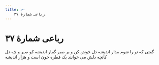 ```yaml
---
title: >-
    رباعی شمارهٔ ۳۷
---
```

# رباعی شمارهٔ ۳۷

گفتی که تو را شوم مدار اندیشه
دل خوش کن و بر صبر گمار اندیشه
کو صبر و چه دل کآنچه دلش می خوانند
یک قطره خون است و هزار اندیشه
